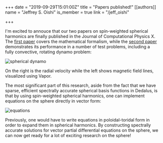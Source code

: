 +++
date = "2019-09-29T15:01:00Z"
title = "Papers published!"
[[authors]]
    name = "Jeffrey S. Oishi"
    is_member = true
    link = "/jeff_oishi"

+++

I'm excited to annouce that our two papers on spin-weighted spherical harmonics are finally published in the Journal of Computational Physics X. The [first paper](https://doi.org/10.1016/j.jcpx.2019.100013) covers the mathematical formalism, while the [second paper](https://doi.org/10.1016/j.jcpx.2019.100012) demonstrates its performance in a number of test problems, including a fully convective, rotating dynamo problem:

![spherical dynamo](/img/1-s2.0-S2590055219300289-gr010.jpg)

On the right is the radial velocity while the left shows magnetic field lines, visualized using Vapor.

The most significant part of this research, aside from the fact that we have sparse, efficient spectrally accurate spherical basis functions in Dedalus, is that by using spin-weighted spherical harmonics, one can implement equations on the sphere directly in vector form:

![equations](/img/2019-09-29-204108_1325x457_scrot.png)

Previously, one would have to write equations in poloidal-toridal form in order to expand them in spherical harmonics. By constructing spectrally accurate solutions for vector partial differential equations on the sphere, we can now get ready for a lot of exciting research on the sphere!
